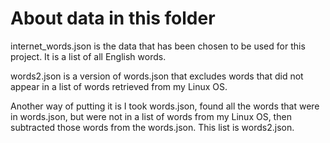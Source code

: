 # About data in this folder

internet_words.json is the data that has been chosen to be used for this project. It is a list of all English words.

words2.json is a version of words.json that excludes words that did not appear in a list of words retrieved from my Linux OS.

Another way of putting it is I took words.json, found all the words that were in words.json, but were not in a list of words from my Linux OS, then subtracted those words from the words.json. This list is words2.json.
